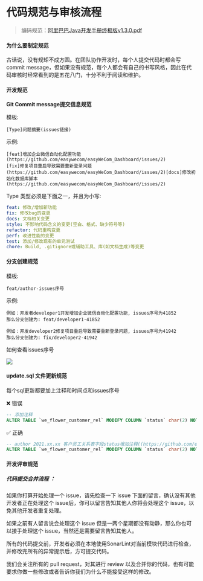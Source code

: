 # **代码规范与审核流程**

> 编码规范：<a href="https://www.w3cschool.cn/alibaba_java" target="_blank">阿里巴巴Java开发手册终极版v1.3.0.pdf</a>

#### **为什么要制定规范**

古话说，没有规矩不成方圆。在团队协作开发时，每个人提交代码时都会写 commit message，但如果没有规范，每个人都会有自己的书写风格，因此在代码审核时经常看到的是五花八门，十分不利于阅读和维护。

#### **开发规范**

**Git Commit message提交信息规范**

模板:

```
[Type]问题摘要(issues链接)
```

示例:

```
[feat]增加企业微信自动化配置功能(https://github.com/easywecom/easyWeCom_Dashboard/issues/2)
[fix]修复项目重启导致需要重新登录问题(https://github.com/easywecom/easyWeCom_Dashboard/issues/2)[docs]修改初始化数据库脚本(https://github.com/easywecom/easyWeCom_Dashboard/issues/2)
```

Type 类型必须是下面之一，并且为小写:

```yaml
feat: 修改/增加新功能
fix: 修改bug的变更
docs: 文档相关变更
style: 不影响代码含义的变更(空白、格式、缺少符号等)
refactor: 代码重构变更
perf: 改进性能的变更
test: 添加/修改现有的单元测试
chore: Build, .gitignore或辅助工具、库(如文档生成)等变更
```

#### **分支创建规范**

模板:

```
feat/author-issues序号
```

示例:

```
例如：开发者developer1开发增加企业微信自动化配置功能, issues序号为41852
那么分支创建为: feat/developer1-41852
   
例如：开发developer2修复项目重启导致需要重新登录问题, issues序号为41942
那么分支创建为: fix/developer2-41942
```

如何查看issues序号

![](https://wecomsaas-1253559996.cos.ap-guangzhou.myqcloud.com/2022/06/01/screenshot-20220601-143308.png)

#### **update.sql 文件更新规范**

每个sql更新都要加上注释和时间点和issues序号

❌ 错误

```sql
-- 添加注释
ALTER TABLE `we_flower_customer_rel` MODIFY COLUMN `status` char(2) NOT NULL DEFAULT '0' COMMENT '状态（0正常 1删除流失 2员工删除用户）';
```

✅ 正确

```sql
-- author 2021.xx.xx 客户员工关系表字段status增加注释((https://github.com/easywecom/easyWeCom_Dashboard/issues/2)
ALTER TABLE `we_flower_customer_rel` MODIFY COLUMN `status` char(2) NOT NULL DEFAULT '0' COMMENT '状态（0正常 1删除流失 2员工删除用户）';
```

#### **开发评审规范**

##### **代码提交合并流程** ：

如果你打算开始处理一个 issue，请先检查一下 issue 下面的留言，确认没有其他开发者正在处理这个 issue后，你可以留言告知其他人你将会处理这个 issue，以免其他开发者重复处理。

如果之前有人留言说会处理这个 issue 但是一两个星期都没有动静，那么你也可以接手处理这个 issue，当然还是需要留言告知其他人。

所有的代码提交前，开发者必须在本地使用SonarLint对当前模块代码进行检查，并修改完所有的异常提示后，方可提交代码。

我们会关注所有的 pull request，对其进行 review 以及合并你的代码，也有可能要求你做一些修改或者告诉你我们为什么不能接受这样的修改。